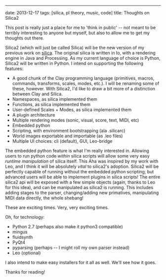 ---
date: 2013-12-17
tags: [silica, pl theory, music, code]
title: Thoughts on Silica2

This post is really just a place for me to 'think in public' -- not meant to be terribly interesting to anyone but myself, but also to allow me to get my thoughts out there.

Silica2 (which will just be called Silica) will be the new version of my previous work on [silica](https://github.com/gatesphere/silica).  The original silica is written in Io, with a rendering engine in Java and Processing.  As my current language of choice is Python, Silica2 will be written in Python.  I intend on supporting the following features:

  - A good chunk of the Clay programming language (primitives, macros, commands, transforms, scales, modes, etc.).  I will be renaming some of these, however.  With Silica2, I'd like to draw a bit more of a distinction between Clay and Silica.
  - Namespaces, as silica implemented them
  - Functions, as silica implemented them
  - User-defined Scales + Modes, as silica implemented them
  - A plugin architecture
  - Multiple rendering modes (sonic, visual, score, text, MIDI, etc)
  - Embedded python
  - Scripting, with environment bootstrapping (ala .silicarc)
  - World images exportable and importable (as .leo files)
  - Multiple UI choices: cli (default), GUI, Leo-bridge

The embedded python feature is what I'm really interested in.  Allowing users to run python code *within* silica scripts will allow some very easy *runtime manipulation* of silica itself.  This Aha was inspired by my work with Leo, and I think it will be absolutely *vital* to silica2's adoption.  Silica2 will be perfectly capable of running without the embedded python scripting, but advanced users will be able to implement plugins in silica scripts!  The entire silica2 api will be exposed with a few simple objects (again, thanks to Leo for this idea), and can be manipulated as silica2 is running.  This includes adding stages to the parser, changing/adding new primatives, manipulating MIDI data directly, the whole shebang!

These are exciting times.  Very, very exciting times.

Oh, for technology:

  - Python 2.7 (perhaps also make it python3 compatible)
  - mingus
  - fluidsynth
  - PyQt4
  - pyparsing (perhaps -- I might roll my own parser instead)
  - Leo (optional)

I also intend to make easy installers for it all as well.  We'll see how it goes.

Thanks for reading!